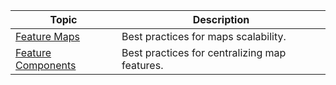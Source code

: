 | Topic                                                    | Description                                   |
|----------------------------------------------------------|-----------------------------------------------|
| [Feature Maps](/docs/additional-documentation/best-practices/feature-maps.html)             | Best practices for maps scalability.          |
| [Feature Components](/docs/additional-documentation/best-practices/feature-components.html) | Best practices for centralizing map features. |
